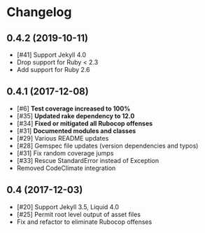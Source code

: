 # Changelog

## 0.4.2 (2019-10-11)

* [#41] Support Jekyll 4.0
* Drop support for Ruby < 2.3
* Add support for Ruby 2.6

## 0.4.1 (2017-12-08)

* [#6]  __Test coverage increased to 100%__
* [#35] __Updated rake dependency to 12.0__
* [#34] __Fixed or mitigated all Rubocop offenses__
* [#31] __Documented modules and classes__
* [#29] Various README updates
* [#28] Gemspec file updates (version dependencies and typos)
* [#31] Fix random coverage jumps
* [#33] Rescue StandardError instead of Exception
* Removed CodeClimate integration

## 0.4 (2017-12-03)

* [#20] Support Jekyll 3.5, Liquid 4.0
* [#25] Permit root level output of asset files
* Fix and refactor to eliminate Rubocop offenses
